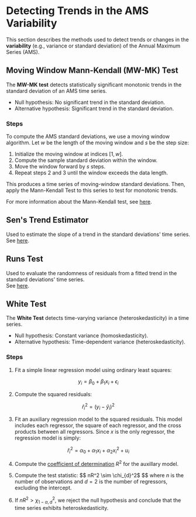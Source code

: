 # Detecting Trends in the AMS Variability

This section describes the methods used to detect trends or changes in the **variability** (e.g., variance or standard deviation) of the Annual Maximum Series (AMS).

## Moving Window Mann-Kendall (MW-MK) Test

The **MW-MK test** detects statistically significant monotonic trends in the standard deviation of an AMS time series.

- Null hypothesis: No significant trend in the standard deviation.
- Alternative hypothesis: Significant trend in the standard deviation.

### Steps

To compute the AMS standard deviations, we use a moving window algorithm. Let $w$ be the length of the moving window and $s$ be the step size:

1. Initialize the moving window at indices $[1, w]$.
2. Compute the sample standard deviation within the window.
3. Move the window forward by $s$ steps.
4. Repeat steps 2 and 3 until the window exceeds the data length.

This produces a time series of moving-window standard deviations. 
Then, apply the Mann-Kendall Test to this series to test for monotonic trends.

For more information about the Mann-Kendall test, see [here](eda-trend-ams-mean.md#mann-kendall-mk-test).

## Sen's Trend Estimator 

Used to estimate the slope of a trend in the standard deviations' time series.  
See [here](eda-trend-ams-mean.md#sens-trend-estimator).

## Runs Test

Used to evaluate the randomness of residuals from a fitted trend in the standard deviations' time series.  
See [here](eda-trend-ams-mean.md#runs-test).

## White Test

The **White Test** detects time-varying variance (heteroskedasticity) in a time series.

- Null hypothesis: Constant variance (homoskedasticity).
- Alternative hypothesis: Time-dependent variance (heteroskedasticity).

### Steps

1. Fit a simple linear regression model using ordinary least squares:

$$y_{i} = \beta_{0} + \beta_{1} x_{i} + \epsilon_{i}$$

2. Compute the squared residuals:

$$
\hat{r}_i^2 = \left(y_i - \hat{y}_i\right)^2
$$

3. Fit an auxiliary regression model to the squared residuals. This model includes each regressor, the square of each regressor, and the cross products between all regressors.
Since $x$ is the only regressor, the regression model is simply:

$$
\hat{r}_i^2 = \alpha_0 + \alpha_1 x_i + \alpha_2 x_i^2 + u_i
$$

4. Compute the [coefficient of determination](https://en.wikipedia.org/wiki/Coefficient_of_determination) $R^2$ for the auxillary model.

5. Compute the test statistic:
$$
nR^2 \sim \chi_{d}^2$
$$
where $n$ is the number of observations and $d = 2$ is the number of regressors, excluding the intercept.

6. If $nR^2 > \chi^2_{1-\alpha, d}$, we reject the null hypothesis and conclude that the time series exhibits heteroskedasticity.
